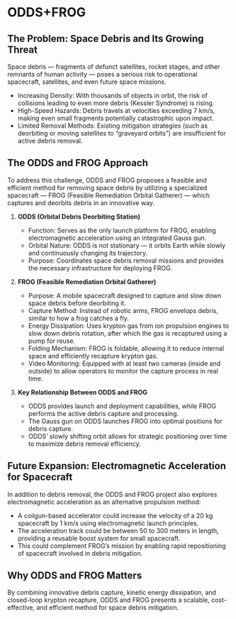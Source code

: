 # ODDS+FROG

## The Problem: Space Debris and Its Growing Threat

Space debris — fragments of defunct satellites, rocket stages, and other remnants of human activity — poses a serious risk to operational spacecraft, satellites, and even future space missions.

- Increasing Density: With thousands of objects in orbit, the risk of collisions leading to even more debris (Kessler Syndrome) is rising.
- High-Speed Hazards: Debris travels at velocities exceeding 7 km/s, making even small fragments potentially catastrophic upon impact.
- Limited Removal Methods: Existing mitigation strategies (such as deorbiting or moving satellites to “graveyard orbits”) are insufficient for active debris removal.

## The ODDS and FROG Approach

To address this challenge, ODDS and FROG proposes a feasible and efficient method for removing space debris by utilizing a specialized spacecraft — FROG (Feasible Remediation Orbital Gatherer) — which captures and deorbits debris in an innovative way.

1. **ODDS (Orbital Debris Deorbiting Station)**

    - Function: Serves as the only launch platform for FROG, enabling electromagnetic acceleration using an integrated Gauss gun.
    - Orbital Nature: ODDS is not stationary — it orbits Earth while slowly and continuously changing its trajectory.
    - Purpose: Coordinates space debris removal missions and provides the necessary infrastructure for deploying FROG.

2. **FROG (Feasible Remediation Orbital Gatherer)**

    - Purpose: A mobile spacecraft designed to capture and slow down space debris before deorbiting it.
    - Capture Method: Instead of robotic arms, FROG envelops debris, similar to how a frog catches a fly.
    - Energy Dissipation: Uses krypton gas from ion propulsion engines to slow down debris rotation, after which the gas is recaptured using a pump for reuse.
    - Folding Mechanism: FROG is foldable, allowing it to reduce internal space and efficiently recapture krypton gas.
    - Video Monitoring: Equipped with at least two cameras (inside and outside) to allow operators to monitor the capture process in real time.

3. **Key Relationship Between ODDS and FROG**

    - ODDS provides launch and deployment capabilities, while FROG performs the active debris capture and processing.
    - The Gauss gun on ODDS launches FROG into optimal positions for debris capture.
    - ODDS’ slowly shifting orbit allows for strategic positioning over time to maximize debris removal efficiency.

## Future Expansion: Electromagnetic Acceleration for Spacecraft

In addition to debris removal, the ODDS and FROG project also explores electromagnetic acceleration as an alternative propulsion method:

- A coilgun-based accelerator could increase the velocity of a 20 kg spacecraft by 1 km/s using electromagnetic launch principles.
- The acceleration track could be between 50 to 300 meters in length, providing a reusable boost system for small spacecraft.
- This could complement FROG’s mission by enabling rapid repositioning of spacecraft involved in debris mitigation.

## Why ODDS and FROG Matters

By combining innovative debris capture, kinetic energy dissipation, and closed-loop krypton recapture, ODDS and FROG presents a scalable, cost-effective, and efficient method for space debris mitigation.